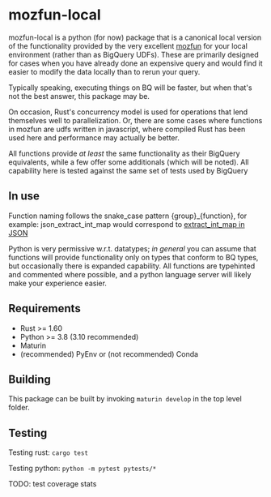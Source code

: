 # mozfun-local

mozfun-local is a python (for now) package that is a canonical local version of the functionality provided by the very excellent [mozfun](https://mozilla.github.io/bigquery-etl/mozfun/about/) for your local environment (rather than as BigQuery UDFs). These are primarily designed for cases when you have already done an expensive query and would find it easier to modify the data locally than to rerun your query.

Typically speaking, executing things on BQ will be faster, but when that's not the best answer, this package may be.

On occasion, Rust's concurrency model is used for operations that lend themselves well to parallelization. Or, there are some cases where functions in mozfun are udfs written in javascript, where compiled Rust has been used here and performance may actually be better.

All functions provide _at least_ the same functionality as their BigQuery equivalents, while a few offer some additionals (which will be noted). All capability here is tested against the same set of tests used by BigQuery

## In use

Function naming follows the snake_case pattern {group}_{function}, for example: json_extract_int_map would correspond to [extract_int_map in JSON](https://mozilla.github.io/bigquery-etl/mozfun/json/)

Python is very permissive w.r.t. datatypes; _in general_ you can assume that functions will provide functionality only on types that conform to BQ types, but occasionally there is expanded capability. All functions are typehinted and commented where possible, and a python language server will likely make your experience easier.

## Requirements

* Rust >= 1.60
* Python >= 3.8 (3.10 recommended)
* Maturin
* (recommended) PyEnv or (not recommended) Conda

## Building

This package can be built by invoking ```maturin develop``` in the top level folder.

## Testing

Testing rust: ```cargo test```

Testing python: ```python -m pytest pytests/*```

TODO: test coverage stats
